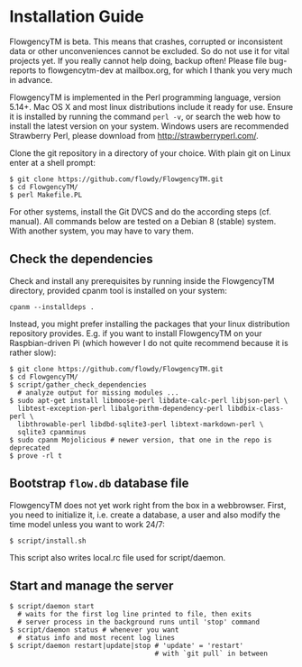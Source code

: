 <!-- [% META pagetitle = "Installation Guide" %] -->

Installation Guide
==================

FlowgencyTM is beta. This means that crashes, corrupted or inconsistent data or other unconveniences cannot be excluded. So do not use it for vital projects yet. If you really cannot help doing, backup often! Please file bug-reports to flowgencytm-dev at <span>mailbox.</span>org, for which I thank you very much in advance.

FlowgencyTM is implemented in the Perl programming language, version 5.14+. Mac OS X and most linux distributions include it ready for use. Ensure it is installed by running the command `perl -v`, or search the web how to install the latest version on your system. Windows users are recommended Strawberry Perl, please download from <http://strawberryperl.com/>.

Clone the git repository in a directory of your choice. With plain git on Linux enter at a shell prompt:

    $ git clone https://github.com/flowdy/FlowgencyTM.git
    $ cd FlowgencyTM/
    $ perl Makefile.PL

For other systems, install the Git DVCS and do the according steps (cf. manual). All commands below are tested on a Debian 8 (stable) system. With another system, you may have to vary them.

Check the dependencies
----------------------

Check and install any prerequisites by running inside the FlowgencyTM directory, provided cpanm tool is installed on your system:

    cpanm --installdeps .

Instead, you might prefer installing the packages that your linux distribution repository provides. E.g. if you want to install FlowgencyTM on your Raspbian-driven Pi (which however I do not quite recommend because it is rather slow):

    $ git clone https://github.com/flowdy/FlowgencyTM.git
    $ cd FlowgencyTM/
    $ script/gather_check_dependencies 
      # analyze output for missing modules ...
    $ sudo apt-get install libmoose-perl libdate-calc-perl libjson-perl \
      libtest-exception-perl libalgorithm-dependency-perl libdbix-class-perl \
      libthrowable-perl libdbd-sqlite3-perl libtext-markdown-perl \
      sqlite3 cpanminus
    $ sudo cpanm Mojolicious # newer version, that one in the repo is deprecated
    $ prove -rl t                      

Bootstrap `flow.db` database file
---------------------------------

FlowgencyTM does not yet work right from the box in a webbrowser. First, you need to initialize it, i.e. create a database, a user and also modify the time model unless you want to work 24/7:

    $ script/install.sh

This script also writes local.rc file used for script/daemon.

Start and manage the server
---------------------------

    $ script/daemon start
      # waits for the first log line printed to file, then exits
      # server process in the background runs until 'stop' command
    $ script/daemon status # whenever you want
      # status info and most recent log lines
    $ script/daemon restart|update|stop # 'update' = 'restart'
                                        # with `git pull` in between


